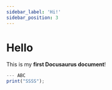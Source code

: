 ```yaml
---
sidebar_label: 'Hi!'
sidebar_position: 3
---
```


# Hello

This is my **first Docusaurus document**!

```jsx
--- ABC
print("SSSS");
```